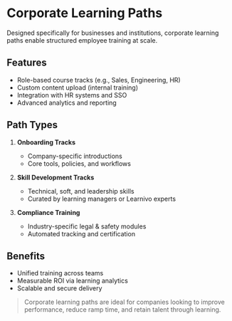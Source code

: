 # Corporate Learning Paths

Designed specifically for businesses and institutions, corporate learning paths enable structured employee training at scale.

## Features

- Role-based course tracks (e.g., Sales, Engineering, HR)
- Custom content upload (internal training)
- Integration with HR systems and SSO
- Advanced analytics and reporting

## Path Types

1. **Onboarding Tracks**
   - Company-specific introductions
   - Core tools, policies, and workflows

2. **Skill Development Tracks**
   - Technical, soft, and leadership skills
   - Curated by learning managers or Learnivo experts

3. **Compliance Training**
   - Industry-specific legal & safety modules
   - Automated tracking and certification

## Benefits

- Unified training across teams
- Measurable ROI via learning analytics
- Scalable and secure delivery

> Corporate learning paths are ideal for companies looking to improve performance, reduce ramp time, and retain talent through learning.
